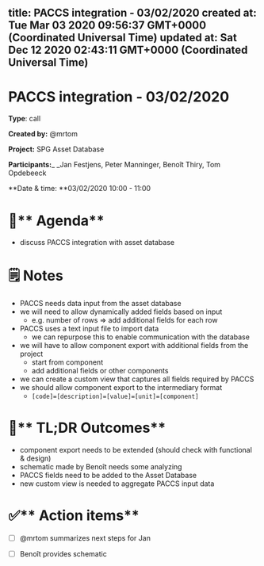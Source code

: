
title: PACCS integration - 03/02/2020
created at: Tue Mar 03 2020 09:56:37 GMT+0000 (Coordinated Universal Time)
updated at: Sat Dec 12 2020 02:43:11 GMT+0000 (Coordinated Universal Time)
---

# PACCS integration - 03/02/2020

**Type**: call

**Created by:** @mrtom

**Project:** SPG Asset Database

**Participants:**\_ \_Jan Festjens, Peter Manninger, Benoît Thiry, Tom Opdebeeck

**Date & time: **03/02/2020 10:00 - 11:00

# **🎯\*\*** Agenda\*\*

-   discuss PACCS integration with asset database

# **🗒 Notes**

-   PACCS needs data input from the asset database
-   we will need to allow dynamically added fields based on input
    -   e.g. number of rows => add additional fields for each row
-   PACCS uses a text input file to import data
    -   we can repurpose this to enable communication with the database
-   we will have to allow component export with additional fields from the project
    -   start from component
    -   add additional fields or other components
-   we can create a custom view that captures all fields required by PACCS
-   we should allow component export to the intermediary format
    -   `[code]=[description]=[value]=[unit]=[component]`

# **📌\*\*** TL;DR Outcomes\*\*

-   component export needs to be extended (should check with functional & design)
-   schematic made by Benoît needs some analyzing
-   PACCS fields need to be added to the Asset Database
-   new custom view is needed to aggregate PACCS input data

# **✅\*\*** Action items\*\*

-   [ ] @mrtom summarizes next steps for Jan
-   [ ] Benoît provides schematic

          